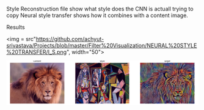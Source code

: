 Style Reconstruction file show what style does the CNN is actuall trying to copy
Neural style transfer shows how it combines with a content image.

Results

<img = src"https://github.com/achyut-srivastava/Projects/blob/master/Filter%20Visualization/NEURAL%20STYLE%20TRANSFER/I_S.png", width="50">

![](https://github.com/achyut-srivastava/Projects/blob/master/Filter%20Visualization/NEURAL%20STYLE%20TRANSFER/I_S.png)
